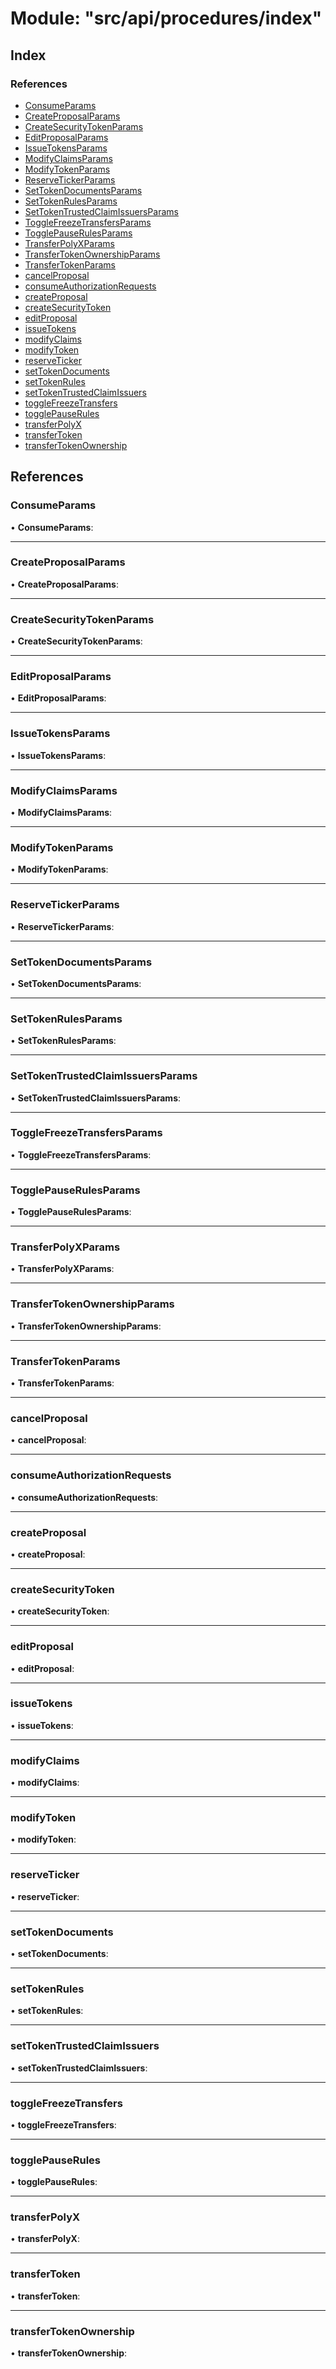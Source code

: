 # Module: "src/api/procedures/index"

## Index

### References

* [ConsumeParams](_src_api_procedures_index_.md#consumeparams)
* [CreateProposalParams](_src_api_procedures_index_.md#createproposalparams)
* [CreateSecurityTokenParams](_src_api_procedures_index_.md#createsecuritytokenparams)
* [EditProposalParams](_src_api_procedures_index_.md#editproposalparams)
* [IssueTokensParams](_src_api_procedures_index_.md#issuetokensparams)
* [ModifyClaimsParams](_src_api_procedures_index_.md#modifyclaimsparams)
* [ModifyTokenParams](_src_api_procedures_index_.md#modifytokenparams)
* [ReserveTickerParams](_src_api_procedures_index_.md#reservetickerparams)
* [SetTokenDocumentsParams](_src_api_procedures_index_.md#settokendocumentsparams)
* [SetTokenRulesParams](_src_api_procedures_index_.md#settokenrulesparams)
* [SetTokenTrustedClaimIssuersParams](_src_api_procedures_index_.md#settokentrustedclaimissuersparams)
* [ToggleFreezeTransfersParams](_src_api_procedures_index_.md#togglefreezetransfersparams)
* [TogglePauseRulesParams](_src_api_procedures_index_.md#togglepauserulesparams)
* [TransferPolyXParams](_src_api_procedures_index_.md#transferpolyxparams)
* [TransferTokenOwnershipParams](_src_api_procedures_index_.md#transfertokenownershipparams)
* [TransferTokenParams](_src_api_procedures_index_.md#transfertokenparams)
* [cancelProposal](_src_api_procedures_index_.md#cancelproposal)
* [consumeAuthorizationRequests](_src_api_procedures_index_.md#consumeauthorizationrequests)
* [createProposal](_src_api_procedures_index_.md#createproposal)
* [createSecurityToken](_src_api_procedures_index_.md#createsecuritytoken)
* [editProposal](_src_api_procedures_index_.md#editproposal)
* [issueTokens](_src_api_procedures_index_.md#issuetokens)
* [modifyClaims](_src_api_procedures_index_.md#modifyclaims)
* [modifyToken](_src_api_procedures_index_.md#modifytoken)
* [reserveTicker](_src_api_procedures_index_.md#reserveticker)
* [setTokenDocuments](_src_api_procedures_index_.md#settokendocuments)
* [setTokenRules](_src_api_procedures_index_.md#settokenrules)
* [setTokenTrustedClaimIssuers](_src_api_procedures_index_.md#settokentrustedclaimissuers)
* [toggleFreezeTransfers](_src_api_procedures_index_.md#togglefreezetransfers)
* [togglePauseRules](_src_api_procedures_index_.md#togglepauserules)
* [transferPolyX](_src_api_procedures_index_.md#transferpolyx)
* [transferToken](_src_api_procedures_index_.md#transfertoken)
* [transferTokenOwnership](_src_api_procedures_index_.md#transfertokenownership)

## References

###  ConsumeParams

• **ConsumeParams**:

___

###  CreateProposalParams

• **CreateProposalParams**:

___

###  CreateSecurityTokenParams

• **CreateSecurityTokenParams**:

___

###  EditProposalParams

• **EditProposalParams**:

___

###  IssueTokensParams

• **IssueTokensParams**:

___

###  ModifyClaimsParams

• **ModifyClaimsParams**:

___

###  ModifyTokenParams

• **ModifyTokenParams**:

___

###  ReserveTickerParams

• **ReserveTickerParams**:

___

###  SetTokenDocumentsParams

• **SetTokenDocumentsParams**:

___

###  SetTokenRulesParams

• **SetTokenRulesParams**:

___

###  SetTokenTrustedClaimIssuersParams

• **SetTokenTrustedClaimIssuersParams**:

___

###  ToggleFreezeTransfersParams

• **ToggleFreezeTransfersParams**:

___

###  TogglePauseRulesParams

• **TogglePauseRulesParams**:

___

###  TransferPolyXParams

• **TransferPolyXParams**:

___

###  TransferTokenOwnershipParams

• **TransferTokenOwnershipParams**:

___

###  TransferTokenParams

• **TransferTokenParams**:

___

###  cancelProposal

• **cancelProposal**:

___

###  consumeAuthorizationRequests

• **consumeAuthorizationRequests**:

___

###  createProposal

• **createProposal**:

___

###  createSecurityToken

• **createSecurityToken**:

___

###  editProposal

• **editProposal**:

___

###  issueTokens

• **issueTokens**:

___

###  modifyClaims

• **modifyClaims**:

___

###  modifyToken

• **modifyToken**:

___

###  reserveTicker

• **reserveTicker**:

___

###  setTokenDocuments

• **setTokenDocuments**:

___

###  setTokenRules

• **setTokenRules**:

___

###  setTokenTrustedClaimIssuers

• **setTokenTrustedClaimIssuers**:

___

###  toggleFreezeTransfers

• **toggleFreezeTransfers**:

___

###  togglePauseRules

• **togglePauseRules**:

___

###  transferPolyX

• **transferPolyX**:

___

###  transferToken

• **transferToken**:

___

###  transferTokenOwnership

• **transferTokenOwnership**:
